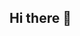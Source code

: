 ## Hi there 👋

<!--
**L00137900/L00137900** is a ✨ _special_ ✨ repository because its `README.md` (this file) appears on your GitHub profile.

- I am learning as I go along on my PG Diploma in DevOps.
- I am currently working full time as a software QA with over 2 years experience now.
- ⚡ Fun fact: I enjoy surfing!
-->
